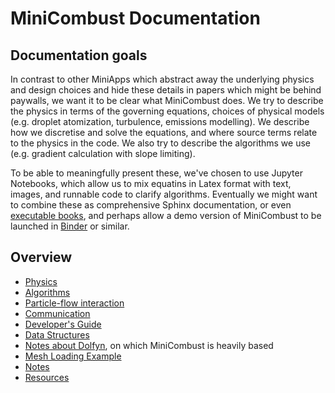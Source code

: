 # MiniCombust Documentation

## Documentation goals
In contrast to other MiniApps which abstract away the underlying physics and design choices and hide these details in papers which might be 
behind paywalls, we want it to be clear what MiniCombust does. We try to describe the physics in terms of the governing equations, 
choices of physical models (e.g. droplet atomization, turbulence, emissions modelling). We describe how we discretise and solve the
equations, and where source terms relate to the physics in the code. We also try to describe the algorithms we use (e.g. gradient calculation with slope limiting).

To be able to meaningfully present these, we've chosen to use Jupyter Notebooks, which allow us to mix equatins in Latex format with text, images,
and runnable code to clarify algorithms. Eventually we might want to combine these as comprehensive Sphinx documentation, or even [executable books](https://jupyterbook.org/intro.html),
and perhaps allow a demo version of MiniCombust to be launched in [Binder](https://mybinder.org/) or similar.

## Overview
* [Physics](./Physics.ipynb)
* [Algorithms](./Algorithms.ipynb)
* [Particle-flow interaction](./ParticleFlowInteraction.ipynb)
* [Communication](./Communication.ipynb)
* [Developer's Guide](./DevelopersGuide.ipynb)
* [Data Structures](./DataStructures.ipynb)
* [Notes about Dolfyn](./Dolfyn.ipynb), on which MiniCombust is heavily based
* [Mesh Loading Example](./MeshLoadingExample.ipynb)
* [Notes](./Notes.ipynb)
* [Resources](./Resource.ipynb)
